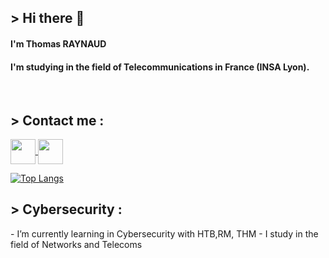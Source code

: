 <h2>> Hi there 👋</h2>
<h4>I'm Thomas RAYNAUD</h4>
<h4>I'm studying in the field of Telecommunications in France (INSA Lyon).</h4>
<br>
<h2>> Contact me :</h2>
<p align="left">
  <a href="https://www.linkedin.com/in/thomas-raynaud-69a6ab252/" target="blank">
    <img align="center" src="https://cdn-icons-png.flaticon.com/512/3536/3536505.png" alt="" width="40" />
  </a>
  <a href="mailto:thomas.raynaud@edu.univ-fcomte.fr" target="blank">
    <img align="center" src="https://cdn-icons-png.flaticon.com/512/758/758584.png" alt="" width="40" />
  </a>
</p>


[![Top Langs](https://github-readme-stats.vercel.app/api/top-langs/?username=thomasraynaud&layout=compact)](https://github.com/thomasraynaud/github-readme-stats)


<h2 align="left">> Cybersecurity :</h2>
- I’m currently learning in Cybersecurity with HTB,RM, THM
- I study in the field of Networks and Telecoms
